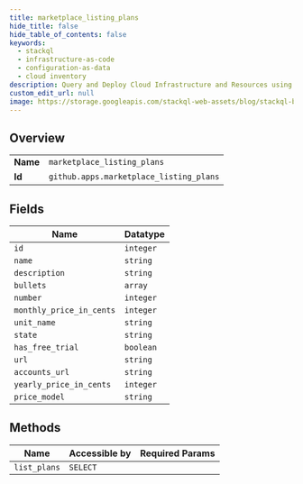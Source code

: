 ```yaml
---
title: marketplace_listing_plans
hide_title: false
hide_table_of_contents: false
keywords:
  - stackql
  - infrastructure-as-code
  - configuration-as-data
  - cloud inventory
description: Query and Deploy Cloud Infrastructure and Resources using SQL
custom_edit_url: null
image: https://storage.googleapis.com/stackql-web-assets/blog/stackql-blog-post-featured-image.png
---
```

  
    

## Overview
<table><tbody>
<tr><td><b>Name</b></td><td><code>marketplace_listing_plans</code></td></tr>
<tr><td><b>Id</b></td><td><code>github.apps.marketplace_listing_plans</code></td></tr>
</tbody></table>

## Fields
| Name | Datatype |
| ---- | -------- |
| `id` | `integer` |
| `name` | `string` |
| `description` | `string` |
| `bullets` | `array` |
| `number` | `integer` |
| `monthly_price_in_cents` | `integer` |
| `unit_name` | `string` |
| `state` | `string` |
| `has_free_trial` | `boolean` |
| `url` | `string` |
| `accounts_url` | `string` |
| `yearly_price_in_cents` | `integer` |
| `price_model` | `string` |
## Methods
| Name | Accessible by | Required Params |
| ---- | ------------- | --------------- |
| `list_plans` | `SELECT` |  |
